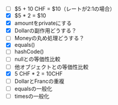 - [ ] $5 + 10 CHF = $10（レートが2:1の場合）
- [x] $5 * 2 = $10
- [x] amountをprivateにする
- [x] Dollarの副作用どうする？
- [ ] Moneyの丸め処理どうする？
- [x] equals()
- [ ] hashCode()
- [ ] nullとの等価性比較
- [ ] 他オブジェクトとの等価性比較
- [x] 5 CHF * 2 = 10CHF
- [ ] DollarとFrancの重複
- [ ] equalsの一般化
- [ ] timesの一般化
